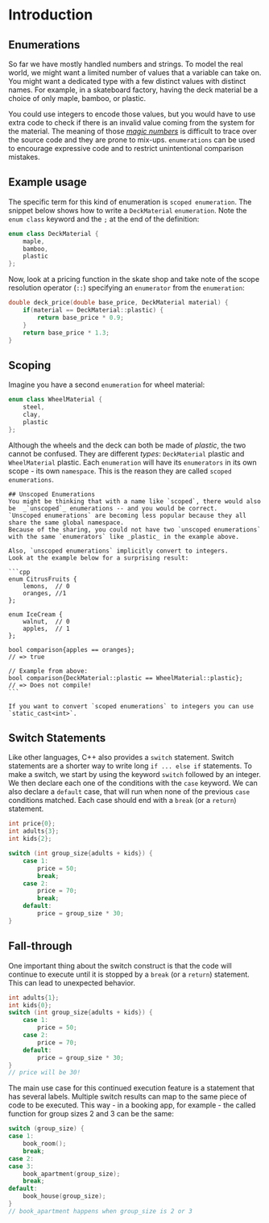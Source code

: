 # Introduction

## Enumerations

So far we have mostly handled numbers and strings.
To model the real world, we might want a limited number of values that a variable can take on.
You might want a dedicated type with a few distinct values with distinct names.
For example, in a skateboard factory, having the deck material be a choice of only maple, bamboo, or plastic.

You could use integers to encode those values, but you would have to use extra code to check if there is an invalid value coming from the system for the material.
The meaning of those [_magic numbers_][magic numbers] is difficult to trace over the source code and they are prone to mix-ups.
`enumerations` can be used to encourage expressive code and to restrict unintentional comparison mistakes.

## Example usage

The specific term for this kind of enumeration is `scoped enumeration`.
The snippet below shows how to write a `DeckMaterial` `enumeration`.
Note the `enum class` keyword and the `;` at the end of the definition:

```cpp
enum class DeckMaterial {
    maple,
    bamboo,
    plastic
};
```
Now, look at a pricing function in the skate shop and take note of the scope resolution operator (`::`) specifying an `enumerator` from the `enumeration`:

```cpp
double deck_price(double base_price, DeckMaterial material) {
    if(material == DeckMaterial::plastic) {
        return base_price * 0.9;
    }
    return base_price * 1.3;
}
```

## Scoping

Imagine you have a second `enumeration` for wheel material:

```cpp
enum class WheelMaterial {
    steel,
    clay,
    plastic
};
```
Although the wheels and the deck can both be made of _plastic_, the two cannot be confused.
They are different _types_:  `DeckMaterial` plastic and `WheelMaterial` plastic.
Each `enumeration` will have its `enumerators` in its own scope - its own `namespace`.
This is the reason they are called `scoped enumerations`.

~~~~exercism/advanced
## Unscoped Enumerations
You might be thinking that with a name like `scoped`, there would also be  _`unscoped`_ enumerations -- and you would be correct.
`Unscoped enumerations` are becoming less popular because they all share the same global namespace.
Because of the sharing, you could not have two `unscoped enumerations` with the same `enumerators` like _plastic_ in the example above.

Also, `unscoped enumerations` implicitly convert to integers.
Look at the example below for a surprising result:

```cpp
enum CitrusFruits {
    lemons,  // 0
    oranges, //1
};

enum IceCream {
    walnut,  // 0
    apples,  // 1
};

bool comparison{apples == oranges};
// => true

// Example from above:
bool comparison{DeckMaterial::plastic == WheelMaterial::plastic};
// => Does not compile!
```

If you want to convert `scoped enumerations` to integers you can use `static_cast<int>`.
~~~~


## Switch Statements

Like other languages, C++ also provides a `switch` statement.
Switch statements are a shorter way to write long `if ... else if` statements.
To make a switch, we start by using the keyword `switch` followed by an integer.
We then declare each one of the conditions with the `case` keyword.
We can also declare a `default` case, that will run when none of the previous `case` conditions matched.
Each case should end with a `break` (or a `return`) statement.

```cpp
int price{0};
int adults{3};
int kids{2};

switch (int group_size{adults + kids}) {
    case 1:
        price = 50;
        break;
    case 2:
        price = 70;
        break;
    default:
        price = group_size * 30;
}
```

## Fall-through

One important thing about the switch construct is that the code will continue to execute until it is stopped by a `break` (or a `return`) statement.
This can lead to unexpected behavior.

```cpp
int adults{1};
int kids{0};
switch (int group_size{adults + kids}) {
    case 1:
        price = 50;
    case 2:
        price = 70;
    default:
        price = group_size * 30;
}
// price will be 30!
```

The main use case for this continued execution feature is a statement that has several labels.
Multiple switch results can map to the same piece of code to be executed.
This way - in a booking app, for example - the called function for group sizes 2 and 3 can be the same:
```cpp
switch (group_size) {
case 1:
    book_room();
    break;
case 2:
case 3:
    book_apartment(group_size);
    break;
default:
    book_house(group_size);
}
// book_apartment happens when group_size is 2 or 3
```

[magic numbers]: https://en.wikipedia.org/wiki/Magic_number_(programming)
